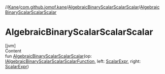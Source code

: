 //[Kane](../../index.md)/[com.github.jomof.kane](../index.md)/[AlgebraicBinaryScalarScalarScalar](index.md)/[AlgebraicBinaryScalarScalarScalar](-algebraic-binary-scalar-scalar-scalar.md)



# AlgebraicBinaryScalarScalarScalar  
[jvm]  
Content  
fun [AlgebraicBinaryScalarScalarScalar](-algebraic-binary-scalar-scalar-scalar.md)(op: [IAlgebraicBinaryScalarScalarScalarFunction](../-i-algebraic-binary-scalar-scalar-scalar-function/index.md), left: [ScalarExpr](../-scalar-expr/index.md), right: [ScalarExpr](../-scalar-expr/index.md))  



